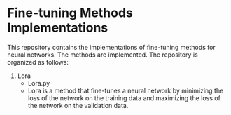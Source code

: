 # Fine-tuning Methods Implementations
This repository contains the implementations of fine-tuning methods for neural networks. The methods are implemented. The repository is organized as follows:

1. Lora
    - Lora.py
    - Lora is a method that fine-tunes a neural network by minimizing the loss of the network on the training data and maximizing the loss of the network on the validation data.